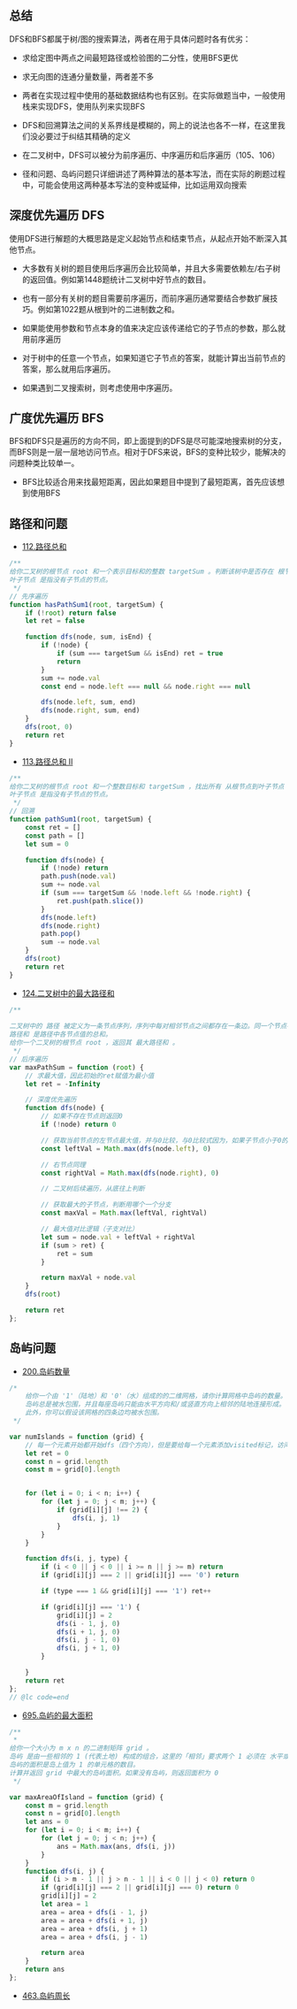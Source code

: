
## 总结

DFS和BFS都属于树/图的搜索算法，两者在用于具体问题时各有优劣：

- 求给定图中两点之间最短路径或检验图的二分性，使用BFS更优

- 求无向图的连通分量数量，两者差不多

- 两者在实现过程中使用的基础数据结构也有区别。在实际做题当中，一般使用栈来实现DFS，使用队列来实现BFS

- DFS和回溯算法之间的关系界线是模糊的，网上的说法也各不一样，在这里我们没必要过于纠结其精确的定义

- 在二叉树中，DFS可以被分为前序遍历、中序遍历和后序遍历（105、106）

- 径和问题、岛屿问题只详细讲述了两种算法的基本写法，而在实际的刷题过程中，可能会使用这两种基本写法的变种或延伸，比如运用双向搜索

  

## 深度优先遍历 DFS

使用DFS进行解题的大概思路是定义起始节点和结束节点，从起点开始不断深入其他节点。

- 大多数有关树的题目使用后序遍历会比较简单，并且大多需要依赖左/右子树的返回值。例如第1448题统计二叉树中好节点的数目。

- 也有一部分有关树的题目需要前序遍历，而前序遍历通常要结合参数扩展技巧。例如第1022题从根到叶的二进制数之和。

- 如果能使用参数和节点本身的值来决定应该传递给它的子节点的参数，那么就用前序遍历

- 对于树中的任意一个节点，如果知道它子节点的答案，就能计算出当前节点的答案，那么就用后序遍历。

- 如果遇到二叉搜索树，则考虑使用中序遍历。

  

## 广度优先遍历 BFS

BFS和DFS只是遍历的方向不同，即上面提到的DFS是尽可能深地搜索树的分支，而BFS则是一层一层地访问节点。相对于DFS来说，BFS的变种比较少，能解决的问题种类比较单一。

- BFS比较适合用来找最短距离，因此如果题目中提到了最短距离，首先应该想到使用BFS

  

## 路径和问题

- [112.路径总和](https://leetcode.cn/problems/path-sum/description/)

```js
/** 
给你二叉树的根节点 root 和一个表示目标和的整数 targetSum 。判断该树中是否存在 根节点到叶子节点 的路径，这条路径上所有节点值相加等于目标和 targetSum 。如果存在，返回 true ；否则，返回 false 。
叶子节点 是指没有子节点的节点。
 */
// 先序遍历
function hasPathSum1(root, targetSum) {
    if (!root) return false
    let ret = false

    function dfs(node, sum, isEnd) {
        if (!node) {
            if (sum === targetSum && isEnd) ret = true
            return
        }
        sum += node.val
        const end = node.left === null && node.right === null

        dfs(node.left, sum, end)
        dfs(node.right, sum, end)
    }
    dfs(root, 0)
    return ret
}
```

- [113.路径总和 II](https://leetcode.cn/problems/path-sum-ii/description/)

```js
/**
给你二叉树的根节点 root 和一个整数目标和 targetSum ，找出所有 从根节点到叶子节点 路径总和等于给定目标和的路径。
叶子节点 是指没有子节点的节点。
 */
// 回溯
function pathSum1(root, targetSum) {
    const ret = []
    const path = []
    let sum = 0

    function dfs(node) {
        if (!node) return
        path.push(node.val)
        sum += node.val
        if (sum === targetSum && !node.left && !node.right) {
            ret.push(path.slice())
        }
        dfs(node.left)
        dfs(node.right)
        path.pop()
        sum -= node.val
    }
    dfs(root)
    return ret
}

```

- [124.二叉树中的最大路径和](https://leetcode.cn/problems/binary-tree-maximum-path-sum/description/)

```js
/**
 
二叉树中的 路径 被定义为一条节点序列，序列中每对相邻节点之间都存在一条边。同一个节点在 一条路径序列中 至多出现一次 。该路径 至少包含一个 节点，且不一定经过根节点。
路径和 是路径中各节点值的总和。
给你一个二叉树的根节点 root ，返回其 最大路径和 。
 */
// 后序遍历
var maxPathSum = function (root) {
    // 求最大值，因此初始的ret赋值为最小值
    let ret = -Infinity

    // 深度优先遍历
    function dfs(node) {
        // 如果不存在节点则返回0
        if (!node) return 0

        // 获取当前节点的左节点最大值，并与0比较，与0比较式因为，如果子节点小于0的话，就没有必要加起来了
        const leftVal = Math.max(dfs(node.left), 0)

        // 右节点同理
        const rightVal = Math.max(dfs(node.right), 0)

        // 二叉树后续遍历，从底往上判断

        // 获取最大的子节点，判断用哪个一个分支
        const maxVal = Math.max(leftVal, rightVal)

        // 最大值对比逻辑（子支对比）
        let sum = node.val + leftVal + rightVal
        if (sum > ret) {
            ret = sum
        }

        return maxVal + node.val
    }
    dfs(root)

    return ret
};
```



## 岛屿问题

- [200.岛屿数量](https://leetcode.cn/problems/number-of-islands/description/)

```js
/*
    给你一个由 '1'（陆地）和 '0'（水）组成的的二维网格，请你计算网格中岛屿的数量。
    岛屿总是被水包围，并且每座岛屿只能由水平方向和/或竖直方向上相邻的陆地连接形成。
    此外，你可以假设该网格的四条边均被水包围。
 */

var numIslands = function (grid) {
    // 每一个元素开始都开始dfs（四个方向），但是要给每一个元素添加visited标记，访问过之后就不在访问
    let ret = 0
    const n = grid.length
    const m = grid[0].length


    for (let i = 0; i < n; i++) {
        for (let j = 0; j < m; j++) {
            if (grid[i][j] !== 2) {
                dfs(i, j, 1)
            }
        }
    }

    function dfs(i, j, type) {
        if (i < 0 || j < 0 || i >= n || j >= m) return
        if (grid[i][j] === 2 || grid[i][j] === '0') return

        if (type === 1 && grid[i][j] === '1') ret++

        if (grid[i][j] === '1') {
            grid[i][j] = 2
            dfs(i - 1, j, 0)
            dfs(i + 1, j, 0)
            dfs(i, j - 1, 0)
            dfs(i, j + 1, 0)
        }

    }
    return ret
};
// @lc code=end

```

- [695.岛屿的最大面积](https://leetcode.cn/problems/max-area-of-island/description/)

```js
/**
 * 
给你一个大小为 m x n 的二进制矩阵 grid 。
岛屿 是由一些相邻的 1 (代表土地) 构成的组合，这里的「相邻」要求两个 1 必须在 水平或者竖直的四个方向上 相邻。你可以假设 grid 的四个边缘都被 0（代表水）包围着。
岛屿的面积是岛上值为 1 的单元格的数目。
计算并返回 grid 中最大的岛屿面积。如果没有岛屿，则返回面积为 0 
 */

var maxAreaOfIsland = function (grid) {
    const m = grid.length
    const n = grid[0].length
    let ans = 0
    for (let i = 0; i < m; i++) {
        for (let j = 0; j < n; j++) {
            ans = Math.max(ans, dfs(i, j))
        }
    }
    function dfs(i, j) {
        if (i > m - 1 || j > n - 1 || i < 0 || j < 0) return 0
        if (grid[i][j] === 2 || grid[i][j] === 0) return 0
        grid[i][j] = 2
        let area = 1
        area = area + dfs(i - 1, j)
        area = area + dfs(i + 1, j)
        area = area + dfs(i, j + 1)
        area = area + dfs(i, j - 1)

        return area
    }
    return ans
};
```

- [463.岛屿周长](https://leetcode.cn/problems/island-perimeter/description/)
